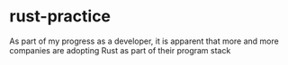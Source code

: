 # rust-practice
As part of my progress as a developer, it is apparent that more and more companies are adopting Rust as part of their program stack
